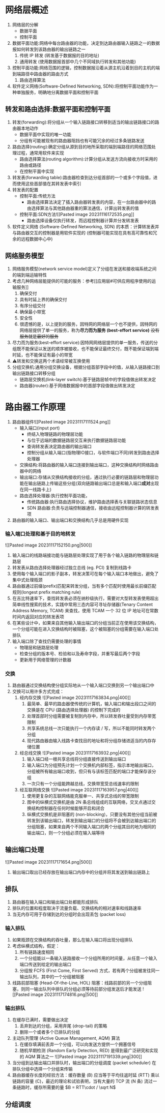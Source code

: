 # 网络层概述
1. 网络层的分解
      - 数据平面
      - 控制平面
2. 数据平面功能:网络中每台路由器的功能，决定到达路由器输入链路之一的数据报如何转发到该路由器的输出链路之一
	1. 传统 IP 转发 (转发基于数据报的目的地址)
	2. 通用转发 (使用数据报首部中几个不同域执行转发和其他功能)
3. 控制平面功能:网络范围的逻辑，控制数据报沿着从源主机沿着到目的主机的端到端路径中路由器的路由方式
	1. 路由选择算法
4. 软件定义网络(Software-Defined Networking, SDN):将控制平面功能作为一种单独服务，明确地分离数据平面和控制平面
## 转发和路由选择:数据平面和控制平面
1. 转发(forwarding):将分组从一个输入链路接口转移到适当的输出链路接口的路由器本地动作
      - 数据平面中实现的唯一功能
      - 分组有可能被现有的路由器阻挡也有可能冗余的经过多条链路发送
2. 路由选择(routing):确定分组从源到目的地所采取的端到端路径的网络范围处理过程，通常用软件来实现
      - 路由选择算法(routing algorithm):计算分组从发送方流向接收方时采用的路由或路径
      - 在控制平面中实现
3. 转发表(forwarding table):路由器检查到达分组首部的一个或多个字段值，进而使用这些首部值在其转发表中索引
4. 转发表的配置
      - 控制平面:传统方法
        - 路由选择算法决定了插入路由器转发表的内容，在一台路由器中的路由选择算法与其他路由器重的算法通信，计算出转发表的值
      - 控制平面:SDN方法![[Pasted image 20231116172535.png]]
        - 路由选择设备仅执行转发，而远程控制器计算并分发转发表
5. 软件定义网络 (Software-Defined Networking, SDN) 的本质：计算转发表并与路由器交互的控制器是用软件实现的 (控制器可能实现在具有高可靠性和冗余的远程数据中心中)
## 网络服务模型
1. 网络服务模型(network service model)定义了分组在发送和接收端系统之间的端到端运输特性
2. 考虑几种网络层能提供的可能的服务：参考[[应用层#可供应用程序使用的运输服务]]
	1. 确保交付
	2. 具有时延上界的确保交付
	3. 有序分组交付
	4. 确保最小带宽
	5. 安全性
	6. 很遗憾的是，以上提到的服务，因特网的网络层一个也不提供，因特网的网络层提供了单一的服务，称为**尽力而为服务 (best-effort service)** ~~没有服务就是最好的服务~~
3. 尽力而为服务(best-effort service):因特网网络层提供的单一服务，传送的分组既不能保证以发送的顺序被接收，也不能保证最终交付，既不能保证端到端时延，也不能保证有最小的带宽
4. ⚠️转发和交换这两个术语经常被互换使用
5. 分组交换机:通用分组交换设备，根据分组首部字段中的值，从输入链路接口到输出链路接口转移分组
      - 链路层交换机(link-layer switch):基于链路层帧中的字段值做出转发决定
      - 路由器(router):基于网络数据报中的首部字段值做出转发决定
# 路由器工作原理
1. 路由器组件![[Pasted image 20231117111524.png]]
      - 输入端口(input port)
        - 终结入物理链路的物理层功能
        - 与位于远端的数据链路层交互来执行数据链路层功能
        - 查询转发表决定路由器的输出端口
        - 控制分组从输入端口(指物理IO接口，与软件端口不同)转发到路由选择处理器
      - 交换结构:将路由器的输入端口连接到输出端口，这种交换结构时网络路由器中的网络
      - 输出端口:存储从交换结构接收的分组，通过执行必要的链路层和物理层功能在输出链路上传输这些分组(双向链路输出端口总是和输入端口**成对**出现在同一线路卡上)
      - 路由选择处理器:执行控制平面功能，
        - 传统路由器:执行路由选择协议，维护路由选择表与关联链路状态信息
        - SDN 路由器:负责与远端控制器通信，接收由远程控制器计算的转发表项
2. 路由器的输入端口、输出端口和交换结构几乎总是用硬件实现

### 输入端口处理和基于目的地转发
![[Pasted image 20231117152150.png|500]]
1. 输入端口的线路端接功能与链路层处理实现了用于各个输入链路的物理层和链路层
2. 转发表从路由选择处理器经过独立总线 (eg. PCI) 复制到线路卡
3. 使用每个输入端口的影子副本，转发决策可在每个输入端口本地做出，避免了集中式处理瓶颈
4. 路由器通过前缀(prefix)匹配来转发分组，当有多个匹配时使用最长前缀匹配规则(longest prefix matching rule)
5. 在吉比特速率下，查找转发表必须在纳秒级执行，需要对大型转发表使用超出简单线性搜索的技术，实践中常用三态内容可寻址存储器(Tenary Content Address Memory, TCAM) 来查找，使用 TCAM 一个 32 位 IP 地址可在常数时间内返回对应的转发表项
6. 在某些设计中，如果来自其他输入输出端口的分组当前正在使用该交换结构，一个分组可能在进入交换结构时被阻塞，这个被阻塞的分组需要在输入端口处排队
7. 输入端口除了查找仍需要处理的事情
      - 物理层和链路层处理
      - 检查分组的版本号、检验和以及寿命字段，并重写最后两个字段
      - 更新用于网络管理的计数器
### 交换
1. 路由器通过交换结构使分组实际地从一个输入端口交换到另一个输出端口中
2. 交换可以用许多方式完成：
	1. 经内存交换 ![[Pasted image 20231117163834.png|400]]
		1. 最简单、最早的路由器使传统的计算机，输入端口和输出段口之间的交换是在 CPU (路由选择处理器) 的控制下完成的
		2. 处理首部时分组需要被复制到内存中，所以转发吞吐量受到内存带宽限制
		3. 共享系统总线一次只能执行一个内存读 / 写，所以不能同时转发两个分组
		4. 现代路由器由输入线路卡查找目的地址和将分组存储进适当的内存存储位置
	2. 经总线交换 ![[Pasted image 20231117163932.png|400]]
		1. 输入端口经一根共享总线将分组直接传送到输出端口
		2. 输入端口为分组预先计划一个交换机内部标签，指示本地输出端口，分组被所有输出端口收到，但只有与该标签匹配的端口才能保存该分组
		3. 一次只有一个分组能跨越总线，交换带宽受总线速率的限制
	3. 经互联网络交换 ![[Pasted image 20231117163957.png|400]]
		1. 使用更复杂的互联网络能克服单一、共享式总线的带宽限制
		2. 图中的纵横式交换机是由 2N 条总线组成的互联网络，交叉点通过交换结构控制器在任何时候能够开启和闭合
		3. 纵横式交换机是非阻塞的 (non-blocking)，只要没有其他分组当前被转发到该输出端口，转发到输出端口的分组将不会被到达输出端口的分组阻塞，如果来自两个不同输入端口的两个分组其目的地为相同的输出端口，则一个分组必须在输入端等待
## 输出端口处理
![[Pasted image 20231117171654.png|500]]
1. 输出端口取出已经存放在输出端口内存中的分组并将其发送到输出链路上
## 排队
1. 路由器在输入端口和输出端口处都能形成排队
2. 排队的位置和程度取决于流量负载、交换结构的相对速率和线路速率
3. 当无内存可用于存储到达的分组时会出现丢包 (packet loss)
### 输入排队
1. 如果瓶颈在交换结构的吞吐量，那么在输入端口将出现分组排队
2. 考虑纵横式结构，假定：
	1. 所有链路速度相同
	2. 一个分组能以一条输入链路接收一个分组所用的时间量，从任意一个输入端口传送到给定的输出端口
	3. 分组按 FCFS (First Come, First Served) 方式，若有两个分组被发往同一输出队列，其中的一个分组被阻塞
3. 线路前部阻塞 (Head-Of-the-Line, HOL) 阻塞：线路前部的另一个分组阻塞，则同一输出队列中排队的分组必须等待前部分组发送后才能发送 ![[Pasted image 20231117174816.png|500]]
### 输出排队
1. 在缓存已满时，需要做出决定
	1. 丢弃到达的分组，采用弃尾 (drop-tail) 的策略
	2. 删除一个或者多个已排队的分组
2. 主动队列管理 (Active Queue Management, AQM) 算法
	1. 在缓存填满前丢弃一个分组，可以向发送方提供一个拥塞信号
	2. 随机早期检测 (Random Early Detection, RED) 是得到最广泛研究和实现的 AQM 算法之一 ![[Pasted image 20231117191339.png|300]]
3. 当分组到达输出端口并排队时，输出端口的分组调度 (packet scheduler) 在排队分组中选择一个分组来传输
4. 路由器缓存长度的经验方法：缓存数量 (B) 应当等于平均往返时延 (RTT) 乘以链路的容量 (C)，最近的理论和试验表明，当有大量的 TCP 流 (N 条) 流过一条链路时，缓存所需要的量 $B = RTT\cdot / \sqrt N$ 
## 分组调度